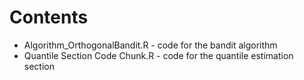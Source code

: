 # Contents

* Algorithm_OrthogonalBandit.R - code for the bandit algorithm
* Quantile Section Code Chunk.R - code for the quantile estimation section
